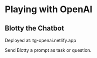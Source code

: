 # Playing with OpenAI

## Blotty the Chatbot
Deployed at: tg-openai.netlify.app

Send Blotty a prompt as task or question.
